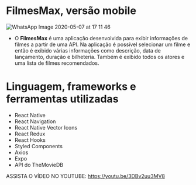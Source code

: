 # FilmesMax, versão mobile

![WhatsApp Image 2020-05-07 at 17 11 46](https://user-images.githubusercontent.com/59968647/81344606-78d16a00-908d-11ea-9113-c92b84334b42.jpeg)

- O **FilmesMax** é uma aplicação desenvolvida para exibir informações de filmes a partir de uma API. Na aplicação é possível selecionar um filme e então é exibido várias informações como descrição, data de lançamento, duração e bilheteria. Também é exibido todos os atores e uma lista de filmes recomendados.

# Linguagem, frameworks e ferramentas utilizadas

- React Native
- React Navigation
- React Native Vector Icons
- React Redux
- React Hooks
- Styled Components
- Axios
- Expo
- API do TheMovieDB

ASSISTA O VÍDEO NO YOUTUBE: https://youtu.be/3DBv2uu3MV8
